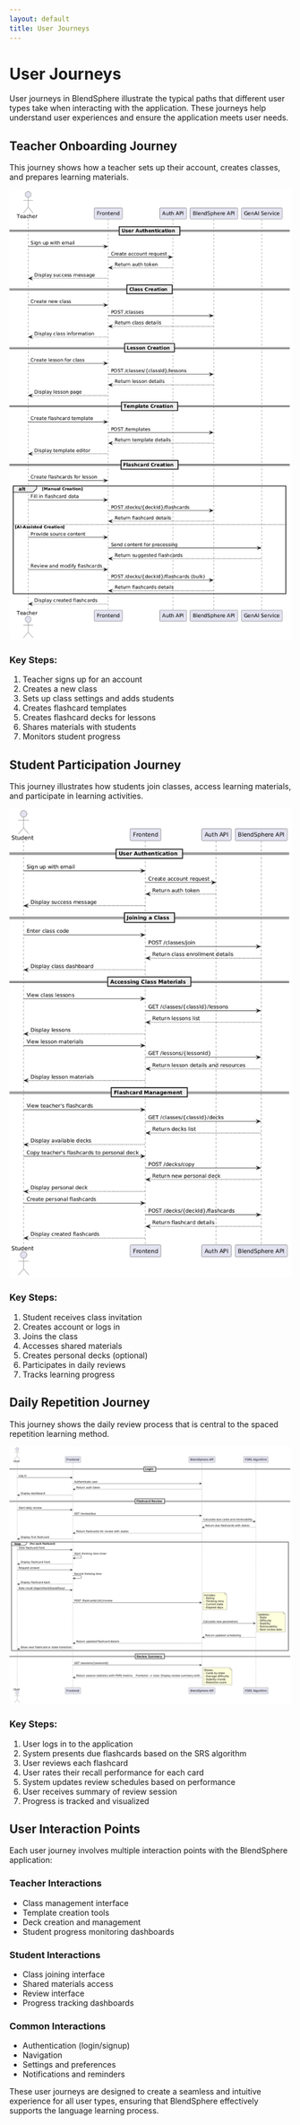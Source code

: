 ```yaml
---
layout: default
title: User Journeys
---
```


# User Journeys

User journeys in BlendSphere illustrate the typical paths that different user types take when interacting with the application. These journeys help understand user experiences and ensure the application meets user needs.

## Teacher Onboarding Journey

This journey shows how a teacher sets up their account, creates classes, and prepares learning materials.

![Teacher Onboarding Journey](../diagrams/images/Teacher%20Onboarding%20Journey.png)

### Key Steps:

1. Teacher signs up for an account
2. Creates a new class
3. Sets up class settings and adds students
4. Creates flashcard templates
5. Creates flashcard decks for lessons
6. Shares materials with students
7. Monitors student progress

## Student Participation Journey

This journey illustrates how students join classes, access learning materials, and participate in learning activities.

![Student Participation Journey](../diagrams/images/Student%20Participation%20Journey.png)

### Key Steps:

1. Student receives class invitation
2. Creates account or logs in
3. Joins the class
4. Accesses shared materials
5. Creates personal decks (optional)
6. Participates in daily reviews
7. Tracks learning progress

## Daily Repetition Journey

This journey shows the daily review process that is central to the spaced repetition learning method.

![Daily Repetition Journey](../diagrams/images/Daily%20Repetition%20Journey.png)

### Key Steps:

1. User logs in to the application
2. System presents due flashcards based on the SRS algorithm
3. User reviews each flashcard
4. User rates their recall performance for each card
5. System updates review schedules based on performance
6. User receives summary of review session
7. Progress is tracked and visualized

## User Interaction Points

Each user journey involves multiple interaction points with the BlendSphere application:

### Teacher Interactions

- Class management interface
- Template creation tools
- Deck creation and management
- Student progress monitoring dashboards

### Student Interactions

- Class joining interface
- Shared materials access
- Review interface
- Progress tracking dashboards

### Common Interactions

- Authentication (login/signup)
- Navigation
- Settings and preferences
- Notifications and reminders

These user journeys are designed to create a seamless and intuitive experience for all user types, ensuring that BlendSphere effectively supports the language learning process.
